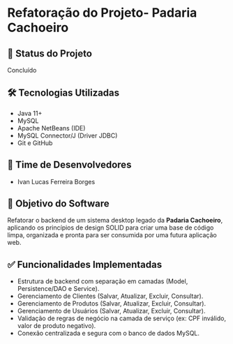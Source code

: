 # Refatoração do Projeto- Padaria Cachoeiro

## 📌 Status do Projeto
Concluído

## 🛠️ Tecnologias Utilizadas
- Java 11+
- MySQL
- Apache NetBeans (IDE)
- MySQL Connector/J (Driver JDBC)
- Git e GitHub

## 👥 Time de Desenvolvedores
- Ivan Lucas Ferreira Borges

## 🎯 Objetivo do Software
Refatorar o backend de um sistema desktop legado da **Padaria Cachoeiro**, aplicando os princípios de design SOLID para criar uma base de código limpa, organizada e pronta para ser consumida por uma futura aplicação web.

## ✅ Funcionalidades Implementadas
- Estrutura de backend com separação em camadas (Model, Persistence/DAO e Service).
- Gerenciamento de Clientes (Salvar, Atualizar, Excluir, Consultar).
- Gerenciamento de Produtos (Salvar, Atualizar, Excluir, Consultar).
- Gerenciamento de Usuários (Salvar, Atualizar, Excluir, Consultar).
- Validação de regras de negócio na camada de serviço (ex: CPF inválido, valor de produto negativo).
- Conexão centralizada e segura com o banco de dados MySQL.
